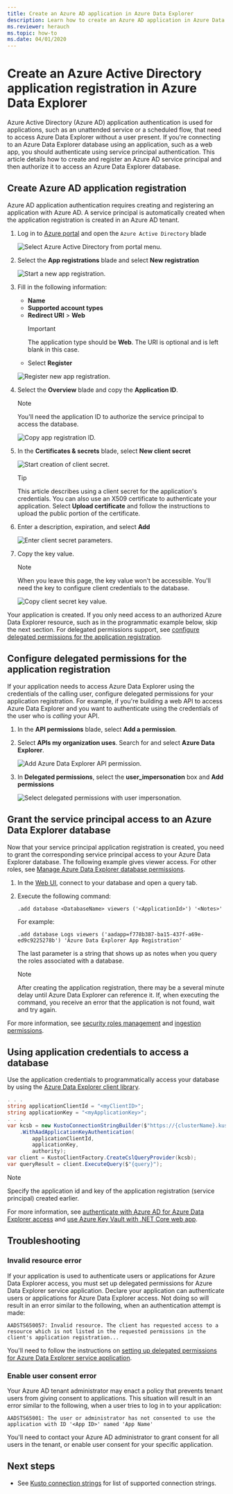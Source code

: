 ```yaml
---
title: Create an Azure AD application in Azure Data Explorer
description: Learn how to create an Azure AD application in Azure Data Explorer.
ms.reviewer: herauch
ms.topic: how-to
ms.date: 04/01/2020
---
```


# Create an Azure Active Directory application registration in Azure Data Explorer

Azure Active Directory (Azure AD) application authentication is used for applications, such as an unattended service or a scheduled flow, that need to access Azure Data Explorer without a user present. If you're connecting to an Azure Data Explorer database using an application, such as a web app, you should authenticate using service principal authentication. This article details how to create and register an Azure AD service principal and then authorize it to access an Azure Data Explorer database.

## Create Azure AD application registration

Azure AD application authentication requires creating and registering an application with Azure AD. 
A service principal is automatically created when the application registration is created in an Azure AD tenant. 

1. Log in to [Azure portal](https://portal.azure.com) and open the `Azure Active Directory` blade

    ![Select Azure Active Directory from portal menu.](media/provision-azure-ad-app/create-app-reg-select-azure-active-directory.png)

1. Select the **App registrations** blade and select **New registration**

    ![Start a new app registration.](media/provision-azure-ad-app/create-app-reg-new-registration.png)

1. Fill in the following information: 

    * **Name** 
    * **Supported account types**
    * **Redirect URI** > **Web**
        > [!IMPORTANT] 
        > The application type should be **Web**. The URI is optional and is left blank in this case.
    * Select **Register**

    ![Register new app registration.](media/provision-azure-ad-app/create-app-reg-register-app.png)

1. Select the **Overview** blade and copy the **Application ID**.

    > [!NOTE]
    > You'll need the application ID to authorize the service principal to access the database.

    ![Copy app registration ID.](media/provision-azure-ad-app/create-app-reg-copy-applicationid.png)

1. In the **Certificates & secrets** blade, select **New client secret**

    ![Start creation of client secret.](media/provision-azure-ad-app/create-app-reg-new-client-secret.png)

    > [!TIP]
    > This article describes using a client secret for the application's credentials.  You can also use an X509 certificate to authenticate your application. Select **Upload certificate** and follow the instructions to upload the public portion of the certificate.

1. Enter a description, expiration, and select **Add**

    ![Enter client secret parameters.](media/provision-azure-ad-app/create-app-reg-enter-client-secret-details.png)

1. Copy the key value.

    > [!NOTE]
    > When you leave this page, the key value won't be accessible.  You'll need the key to configure client credentials to the database.

    ![Copy client secret key value.](media/provision-azure-ad-app/create-app-reg-copy-client-secret.png)

Your application is created. If you only need access to an authorized Azure Data Explorer resource, such as in the programmatic example below, skip the next section. For delegated permissions support, see [configure delegated permissions for the application registration](#configure-delegated-permissions-for-the-application-registration).

## Configure delegated permissions for the application registration

If your application needs to access Azure Data Explorer using the credentials of the calling user, configure delegated permissions for your application registration. For example, if you're building a web API to access Azure Data Explorer and you want to authenticate using the credentials of the user who is *calling* your API.  

1. In the **API permissions** blade, select **Add a permission**.
1. Select **APIs my organization uses**. Search for and select **Azure Data Explorer**.

    ![Add Azure Data Explorer API permission.](media/provision-azure-ad-app/configure-delegated-add-api-permission.png)

1. In **Delegated permissions**, select the **user_impersonation** box and **Add permissions**

    ![Select delegated permissions with user impersonation.](media/provision-azure-ad-app/configure-delegated-click-add-permissions.png)     

## Grant the service principal access to an Azure Data Explorer database

Now that your service principal application registration is created, you need to grant the corresponding service principal access to your Azure Data Explorer database. The following example gives viewer access. For other roles, see [Manage Azure Data Explorer database permissions](manage-database-permissions.md). 

1. In the [Web UI](https://dataexplorer.azure.com/), connect to your database and open a query tab.

1. Execute the following command:

    ```kusto
    .add database <DatabaseName> viewers ('<ApplicationId>') '<Notes>'
    ```

    For example:
    
    ```kusto
    .add database Logs viewers ('aadapp=f778b387-ba15-437f-a69e-ed9c9225278b') 'Azure Data Explorer App Registration'
    ```

    The last parameter is a string that shows up as notes when you query the roles associated with a database.
    
    > [!NOTE]
    > After creating the application registration, there may be a several minute delay until Azure Data Explorer can reference it. If, when executing the command, you receive an error that the application is not found, wait and try again.

For more information, see [security roles management](kusto/management/security-roles.md) and [ingestion permissions](kusto/api/netfx/kusto-ingest-client-permissions.md).  

## Using application credentials to access a database

Use the application credentials to programmatically access your database by using the [Azure Data Explorer client library](kusto/api/netfx/about-kusto-data.md).

```C#
. . .
string applicationClientId = "<myClientID>";
string applicationKey = "<myApplicationKey>";
. . .
var kcsb = new KustoConnectionStringBuilder($"https://{clusterName}.kusto.windows.net/{databaseName}")
    .WithAadApplicationKeyAuthentication(
        applicationClientId,
        applicationKey,
        authority);
var client = KustoClientFactory.CreateCslQueryProvider(kcsb);
var queryResult = client.ExecuteQuery($"{query}");
```

   > [!NOTE]
   > Specify the application id and key of the application registration (service principal) created earlier.

For more information, see [authenticate with Azure AD for Azure Data Explorer access](kusto/management/access-control/how-to-authenticate-with-aad.md) and [use Azure Key Vault with .NET Core web app](/azure/key-vault/tutorial-net-create-vault-azure-web-app#create-a-net-core-web-app).

## Troubleshooting

### Invalid resource error

If your application is used to authenticate users or applications for Azure Data Explorer access, you must set up delegated permissions for Azure Data Explorer service application. Declare your application can authenticate users or applications for Azure Data Explorer access. Not doing so will result in an error similar to the following, when an authentication attempt is made:

`AADSTS650057: Invalid resource. The client has requested access to a resource which is not listed in the requested permissions in the client's application registration...`

You'll need to follow the instructions on [setting up delegated permissions for Azure Data Explorer service application](#configure-delegated-permissions-for-the-application-registration).

### Enable user consent error

Your Azure AD tenant administrator may enact a policy that prevents tenant users from giving consent to applications. This situation will result in an error similar to the following, when a user tries to log in to your application:

`AADSTS65001: The user or administrator has not consented to use the application with ID '<App ID>' named 'App Name'`

You'll need to contact your Azure AD administrator to grant consent for all users in the tenant, or enable user consent for your specific application.

## Next steps

* See [Kusto connection strings](kusto/api/connection-strings/kusto.md) for list of supported connection strings.
